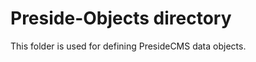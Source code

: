 Preside-Objects directory
=========================

This folder is used for defining PresideCMS data objects.